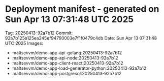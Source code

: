 # Deployment manifest - generated on Sun Apr 13 07:31:48 UTC 2025
Tag: 20250413-92a7b12
Commit: 92a7b125a125ea245ef94790003e7f1f0479c4db
Date: Sun Apr 13 07:31:48 UTC 2025
Images:
- maltsevvm/demo-app-api-golang:20250413-92a7b12
- maltsevvm/demo-app-api-node:20250413-92a7b12
- maltsevvm/demo-app-client-react:20250413-92a7b12
- maltsevvm/demo-app-load-generator-python:20250413-92a7b12
- maltsevvm/demo-app-postgresql:20250413-92a7b12
